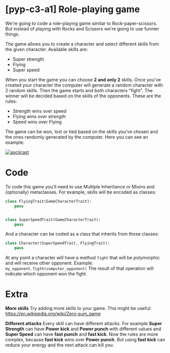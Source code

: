 # [pyp-c3-a1] Role-playing game

We're going to code a role-playing game similar to Rock-paper-scissors. But instead of playing with Rocks and Scissors we're going to use funnier things.

The game allows you to create a character and select different skills from the given character. Available skills are:
 * Super strength
 * Flying
 * Super speed

When you start the game you can choose **2 and only 2** skills. Once you've created your character the computer will generate a random character with 2 random skills. Then the game starts and both characters "fight". The winner will be decided based on the skills of the opponents. These are the rules:

* Strength wins over speed
* Flying wins over strength
* Speed wins over Flying

The game can be won, lost or tied based on the skills you've chosen and the ones randomly generated by the computer. Here you can see an example:

[![asciicast](https://asciinema.org/a/atvwfzg4wpbtv8v2vaxgppccy.png)](https://asciinema.org/a/atvwfzg4wpbtv8v2vaxgppccy)

# Code

To code this game you'll need to use Multiple Inheritance or Mixins and (optionally) metaclasses. For example, skills will be encoded as classes:

```python
class FlyingTrait(GameCharacterTrait):
    pass


class SuperSpeedTrait(GameCharacterTrait):
    pass
```

And a character can be coded as a class that inherits from those classes:

```python
class Character(SuperSpeedTrait, FlyingTrait):
    pass
```

At any point a character will have a method `fight` that will be polymorphic and will receive other opponent. Example: `my_opponent.figth(computer_opponent)` The result of that operation will indicate which opponent won the fight.

# Extra

**More skills**
Try adding more skills to your game. This might be useful: https://en.wikipedia.org/wiki/Zero-sum_game

**Different attacks**
Every skill can have different attacks. For example **Super Strength** can have __Power kick__ and __Power punch__ with different values and **Super Speed** can have __fast punch__ and __fast kick__. Now the rules are more complex, because __fast kick__ wins over __Power punch__. But using __fast kick__ can reduce your energy and the next attack can kill you.

